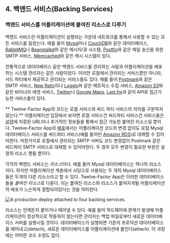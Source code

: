 ## 4. 백엔드 서비스(Backing Services)
### 백엔드 서비스를 어플리케이션에 붙여진 리소스로 다루기

백엔드 서비스란 어플리케이션이 실행되는 가운데 네트워크를 통해서 사용할 수 있는 모든 서비스를 일컫는다.  예를 들어 [Mysql](http://dev.mysql.com/)이나 [CouchDB](http://couchdb.apache.org)와 같은 데이터베이스, [RabbitMQ](http://www.rabbitmq.com)나 [Beanstalkd](http://kr.github.com/beanstalkd/)와 같은 메시지/큐 시스템, [Postfix](http://www.postfix.org)와 같은 메일 송신을 위한 SMTP 서비스, [Memcached](http://memcached.org)와 같은 캐시 시스템이 있다.

전통적으로 데이터베이스 같은 백엔드 서비스를 관리하는 사람과 어플리케이션을 배포하는 시스템 관리자는 같은 사람이었다.  이러한 로컬에서 관리되는 서비스뿐만 아니라, 서드 파티에서 제공하고 관리되는 서비스들도 있다.  예를 들어 [Postmark](http://postmarkapp.com/)와 같은 SMTP 서비스, [New Relic](http://newrelic.com)이나 [Loggly](http://www.loggly.com)와 같은 메트릭스 수집 서비스, [Amazon S3](http://aws.amazon.com/s3)와 같은 바이너리 에셋 서비스, [Twitter](http://dev.twitter.com)나 [Google Maps](http://code.google.com/apis/maps/index.html), [Last.fm](http://www.last.fm/api)과 같이 API로 접근가능한 서비스들이 있다.

** Twelve-Factor App의 코드는 로컬 서비스와 써드 파티 서비스의 차이를 구분하지 않는다.** 어플리케이션 입장에서 보자면 로컬 서비스건 써드파티 서비스건 서비스들은 [설정](/config)에 저장된 URL이나 추가적인 정보들을 통해서 접근 가능한 붙여진 리소스일 뿐이다.  Twelve-Factor App의 [배포](/codebase)에서는 어플리케이션 코드의 변경 없이도 로컬 Mysql 데이터베이스 서비스를 써드파티 서비스(예를 들어인 [Amazon RDS](http://aws.amazon.com/rds/))로 대체할 수 있어야한다.  마찬가지로 로컬에서 관리되는 SMTP 서버도 코드 변경없이 Postmark 같은 써드파티 SMTP  서비스로 대체할 수 있어야한다.  두 경우 모두 변경이 필요한 부분은 설정의 리소스 핸들 뿐이다.

각각의 벡엔드 서비스는 *리소스*이다.  예를 들어 Mysql 데이터베이스는 하나의 리소스이다. 하지만 어플리케이션 계층에서 샤딩으로 사용되는 두 개의 Mysql 데이터베이스들은 두개의 다른 리소스라고 할 수 있다.  Twelve-Factor App은 이러한 데이터베이스들을 *붙여진 리소스*로 다룬다. 이는 붙여진 리소스와 리소스가 붙여지게될 어플리케이션의 배포가 느슨하게 결합되어있다는 것을 의미한다.

<img src="/images/attached-resources.png" class="full" alt="A production deploy attached to four backing services." />

리소스는 언제든지 붙이거나 떼어낼 수 있다.  예를 들어 하드웨어에 문제가 발생해 어플리케이션이 정상적으로 작동하지 않는다면 관리자는 백업 파일로부터 새로운 데이터베이스 서버를 실행시킬 것이다.  데이터베이스가 실행되면 기존의 프로덕션 데이터베이스를 떼어내고(detach), 새로운 데이터베이스를 어플리케이션에 붙인다(attach). 이 과정에는 어떠한 코드 수정도 없다.

